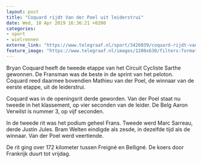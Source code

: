 ```yaml
---
layout: post
title: "Coquard rijdt Van der Poel uit leiderstrui"
date: Wed, 10 Apr 2019 16:36:21 +0200
categories: 
- sport 
- wielrennen 
externe_link: "https://www.telegraaf.nl/sport/3426039/coquard-rijdt-van-der-poel-uit-leiderstrui"
feature_image: "https://www.telegraaf.nl/images/1200x630/filters:format(jpeg):quality(80)/cdn-kiosk-api.telegraaf.nl/025fd764-5b9e-11e9-8d7a-0218eaf05005.jpg"
---
```


<p class="intro">Bryan Coquard heeft de tweede etappe van het Circuit Cycliste Sarthe gewonnen. De Fransman was de beste in de sprint van het peloton. Coquard reed daarmee bovendien Mathieu van der Poel, de winnaar van de eerste etappe, uit de leiderstrui.</p> <p>Coquard was in de openingsrit derde geworden. Van der Poel staat nu tweede in het klassement, op vier seconden van de leider. De Belg Aaron Verwilst is nummer 3, op vijf seconden.</p><p>In de tweede rit was het podium geheel Frans. Tweede werd Marc Sarreau, derde Justin Jules. Bram Welten eindigde als zesde, in dezelfde tijd als de winnaar. Van der Poel werd veertiende.</p><p>De rit ging over 172 kilometer tussen Freigné en Belligné. De koers door Frankrijk duurt tot vrijdag.</p>
